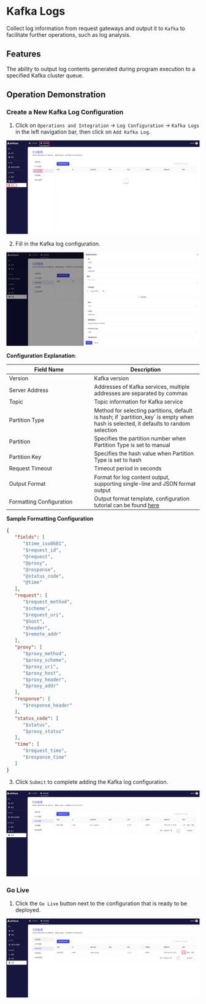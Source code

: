 # Kafka Logs

Collect log information from request gateways and output it to `Kafka` to facilitate further operations, such as log analysis.

## Features

The ability to output log contents generated during program execution to a specified Kafka cluster queue.

## Operation Demonstration

### Create a New Kafka Log Configuration

1. Click on `Operations and Integration` -> `Log Configuration` -> `Kafka Logs` in the left navigation bar, then click on `Add Kafka Log`.

![](images/2024-08-14/2f03a576c164e66c8237c71161d9d0bd05f2b7afb0a9e12c24a33b29ac8fb1ca.png)  

2. Fill in the Kafka log configuration.

![](images/2024-08-14/7185f19285c125a7282fbc410d240accad92e715102304181449b11a91b977bd.png)  

**Configuration Explanation**:

<table><thead><tr><th width="208">Field Name</th><th>Description</th></tr></thead><tbody><tr><td>Version</td><td>Kafka version</td></tr><tr><td>Server Address</td><td>Addresses of Kafka services, multiple addresses are separated by commas</td></tr><tr><td>Topic</td><td>Topic information for Kafka service</td></tr><tr><td>Partition Type</td><td>Method for selecting partitions, default is hash; if `partition_key` is empty when hash is selected, it defaults to random selection</td></tr><tr><td>Partition</td><td>Specifies the partition number when Partition Type is set to manual</td></tr><tr><td>Partition Key</td><td>Specifies the hash value when Partition Type is set to hash</td></tr><tr><td>Request Timeout</td><td>Timeout period in seconds</td></tr><tr><td>Output Format</td><td>Format for log content output, supporting single-line and JSON format output</td></tr><tr><td>Formatting Configuration</td><td>Output format template, configuration tutorial can be found <a href="https://help.apinto.com/docs/formatter">here</a></td></tr></tbody></table>

**Sample Formatting Configuration**

```json
{
   "fields": [
      "$time_iso8601",
      "$request_id",
      "@request",
      "@proxy",
      "@response",
      "@status_code",
      "@time"
   ],
   "request": [
      "$request_method",
      "$scheme",
      "$request_uri",
      "$host",
      "$header",
      "$remote_addr"
   ],
   "proxy": [
      "$proxy_method",
      "$proxy_scheme",
      "$proxy_uri",
      "$proxy_host",
      "$proxy_header",
      "$proxy_addr"
   ],
   "response": [
      "$response_header"
   ],
   "status_code": [
      "$status",
      "$proxy_status"
   ],
   "time": [
      "$request_time",
      "$response_time"
   ]
}
```

3. Click `Submit` to complete adding the Kafka log configuration.

![](images/2024-08-14/1f605691833a6c5994caf55dbb11340d320075bc6e0bf95a79d31dfc6dcc5fab.png)  

### Go Live

1. Click the `Go Live` button next to the configuration that is ready to be deployed.

![](images/2024-08-14/e05ca75c6614cd2ff5349cc2ad82b1da0da67f5a981251181cdd75b9cf4b779a.png)  

